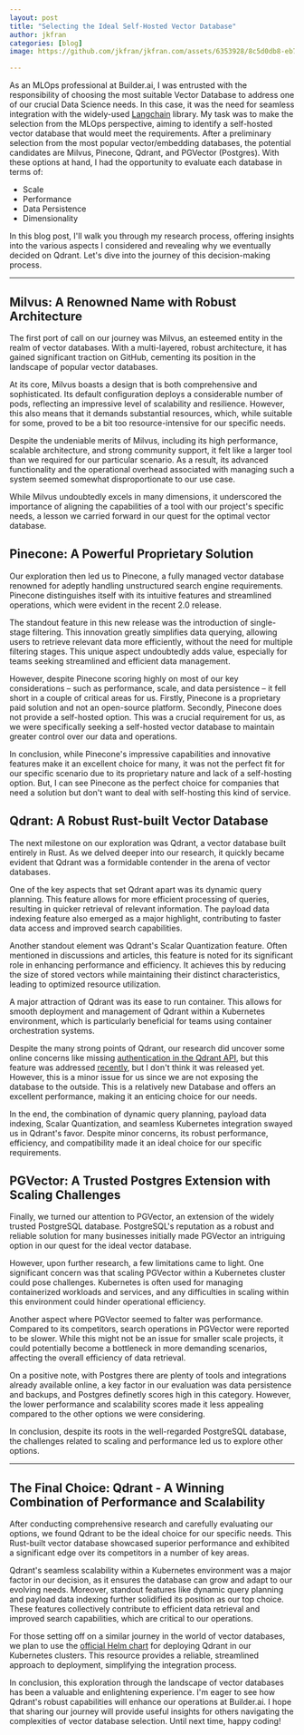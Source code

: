 ```yaml
---
layout: post
title: "Selecting the Ideal Self-Hosted Vector Database"
author: jkfran
categories: [blog]
image: https://github.com/jkfran/jkfran.com/assets/6353928/8c5d0db8-eb7e-4c36-b952-bba82a29529f

---
```


As an MLOps professional at Builder.ai, I was entrusted with the responsibility of choosing the most suitable Vector Database to address one of our crucial Data Science needs. In this case, it was the need for seamless integration with the widely-used [Langchain](https://python.langchain.com/en/latest/index.html) library. My task was to make the selection from the MLOps perspective, aiming to identify a self-hosted vector database that would meet the requirements.
After a preliminary selection from the most popular vector/embedding databases, the potential candidates are Milvus, Pinecone, Qdrant, and PGVector (Postgres). With these options at hand, I had the opportunity to evaluate each database in terms of:
- Scale
- Performance
- Data Persistence
- Dimensionality

In this blog post, I'll walk you through my research process, offering insights into the various aspects I considered and revealing why we eventually decided on Qdrant. Let's dive into the journey of this decision-making process.

---

## Milvus: A Renowned Name with Robust Architecture

The first port of call on our journey was Milvus, an esteemed entity in the realm of vector databases. With a multi-layered, robust architecture, it has gained significant traction on GitHub, cementing its position in the landscape of popular vector databases.

At its core, Milvus boasts a design that is both comprehensive and sophisticated. Its default configuration deploys a considerable number of pods, reflecting an impressive level of scalability and resilience. However, this also means that it demands substantial resources, which, while suitable for some, proved to be a bit too resource-intensive for our specific needs.

Despite the undeniable merits of Milvus, including its high performance, scalable architecture, and strong community support, it felt like a larger tool than we required for our particular scenario. As a result, its advanced functionality and the operational overhead associated with managing such a system seemed somewhat disproportionate to our use case.

While Milvus undoubtedly excels in many dimensions, it underscored the importance of aligning the capabilities of a tool with our project's specific needs, a lesson we carried forward in our quest for the optimal vector database.


## Pinecone: A Powerful Proprietary Solution

Our exploration then led us to Pinecone, a fully managed vector database renowned for adeptly handling unstructured search engine requirements. Pinecone distinguishes itself with its intuitive features and streamlined operations, which were evident in the recent 2.0 release.

The standout feature in this new release was the introduction of single-stage filtering. This innovation greatly simplifies data querying, allowing users to retrieve relevant data more efficiently, without the need for multiple filtering stages. This unique aspect undoubtedly adds value, especially for teams seeking streamlined and efficient data management.

However, despite Pinecone scoring highly on most of our key considerations – such as performance, scale, and data persistence – it fell short in a couple of critical areas for us. Firstly, Pinecone is a proprietary paid solution and not an open-source platform. Secondly, Pinecone does not provide a self-hosted option. This was a crucial requirement for us, as we were specifically seeking a self-hosted vector database to maintain greater control over our data and operations.

In conclusion, while Pinecone's impressive capabilities and innovative features make it an excellent choice for many, it was not the perfect fit for our specific scenario due to its proprietary nature and lack of a self-hosting option. But, I can see Pinecone as the perfect choice for companies that need a solution but don't want to deal with self-hosting this kind of service.


## Qdrant: A Robust Rust-built Vector Database

The next milestone on our exploration was Qdrant, a vector database built entirely in Rust. As we delved deeper into our research, it quickly became evident that Qdrant was a formidable contender in the arena of vector databases.

One of the key aspects that set Qdrant apart was its dynamic query planning. This feature allows for more efficient processing of queries, resulting in quicker retrieval of relevant information. The payload data indexing feature also emerged as a major highlight, contributing to faster data access and improved search capabilities.

Another standout element was Qdrant's Scalar Quantization feature. Often mentioned in discussions and articles, this feature is noted for its significant role in enhancing performance and efficiency. It achieves this by reducing the size of stored vectors while maintaining their distinct characteristics, leading to optimized resource utilization.

A major attraction of Qdrant was its ease to run container. This allows for smooth deployment and management of Qdrant within a Kubernetes environment, which is particularly beneficial for teams using container orchestration systems.

Despite the many strong points of Qdrant, our research did uncover some online concerns like missing [authentication in the Qdrant API](https://github.com/qdrant/qdrant/issues/1739), but this feature was addressed [recently](https://github.com/qdrant/qdrant/pull/1745), but I don't think it was released yet. However, this is a minor issue for us since we are not exposing the database to the outside. This is a relatively new Database and offers an excellent performance, making it an enticing choice for our needs.

In the end, the combination of dynamic query planning, payload data indexing, Scalar Quantization, and seamless Kubernetes integration swayed us in Qdrant's favor. Despite minor concerns, its robust performance, efficiency, and compatibility made it an ideal choice for our specific requirements.


## PGVector: A Trusted Postgres Extension with Scaling Challenges

Finally, we turned our attention to PGVector, an extension of the widely trusted PostgreSQL database. PostgreSQL's reputation as a robust and reliable solution for many businesses initially made PGVector an intriguing option in our quest for the ideal vector database.

However, upon further research, a few limitations came to light. One significant concern was that scaling PGVector within a Kubernetes cluster could pose challenges. Kubernetes is often used for managing containerized workloads and services, and any difficulties in scaling within this environment could hinder operational efficiency.

Another aspect where PGVector seemed to falter was performance. Compared to its competitors, search operations in PGVector were reported to be slower. While this might not be an issue for smaller scale projects, it could potentially become a bottleneck in more demanding scenarios, affecting the overall efficiency of data retrieval.

On a positive note, with Postgres there are plenty of tools and integrations already available online, a key factor in our evaluation was data persistence and backups, and Postgres definetly scores high in this category. However, the lower performance and scalability scores made it less appealing compared to the other options we were considering.

In conclusion, despite its roots in the well-regarded PostgreSQL database, the challenges related to scaling and performance led us to explore other options.

---

## The Final Choice: Qdrant - A Winning Combination of Performance and Scalability

After conducting comprehensive research and carefully evaluating our options, we found Qdrant to be the ideal choice for our specific needs. This Rust-built vector database showcased superior performance and exhibited a significant edge over its competitors in a number of key areas.

Qdrant's seamless scalability within a Kubernetes environment was a major factor in our decision, as it ensures the database can grow and adapt to our evolving needs. Moreover, standout features like dynamic query planning and payload data indexing further solidified its position as our top choice. These features collectively contribute to efficient data retrieval and improved search capabilities, which are critical to our operations.

For those setting off on a similar journey in the world of vector databases, we plan to use the [official Helm chart](https://github.com/qdrant/qdrant-helm/) for deploying Qdrant in our Kubernetes clusters. This resource provides a reliable, streamlined approach to deployment, simplifying the integration process.

In conclusion, this exploration through the landscape of vector databases has been a valuable and enlightening experience. I'm eager to see how Qdrant's robust capabilities will enhance our operations at Builder.ai. I hope that sharing our journey will provide useful insights for others navigating the complexities of vector database selection. Until next time, happy coding!
